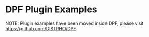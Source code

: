 # DPF Plugin Examples

NOTE: Plugin examples have been moved inside DPF, please visit https://github.com/DISTRHO/DPF.
